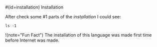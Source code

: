 #(id=installation) Installation

After check some #1 parts of the _installation_ I could see:

```language=bash
ls -1
```

!(note="Fun Fact") The installation of this language was made first time before Internet was made.
